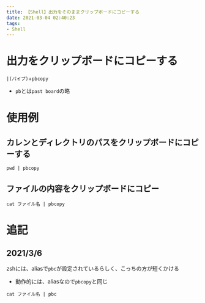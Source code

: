 ```yaml
---
title: 【Shell】出力をそのままクリップボードにコピーする
date: 2021-03-04 02:40:23
tags:
- Shell
---
```

# 出力をクリップボードにコピーする
`|(パイプ)`+`pbcopy`
- `pb`とは`past board`の略

# 使用例
## カレンとディレクトリのパスをクリップボードにコピーする
```shell
pwd | pbcopy
```

## ファイルの内容をクリップボードにコピー
```shell
cat ファイル名 | pbcopy
```

# 追記
## 2021/3/6 
zshには、aliasで`pbc`が設定されているらしく、こっちの方が短くかける
- 動作的には、aliasなので`pbcopy`と同じ
```shell-session
cat ファイル名 | pbc
```
